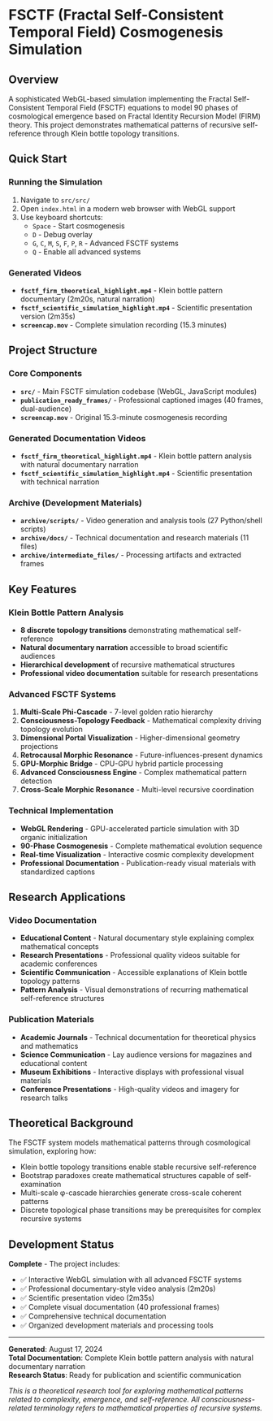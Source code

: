 # FSCTF (Fractal Self-Consistent Temporal Field) Cosmogenesis Simulation

## Overview
A sophisticated WebGL-based simulation implementing the Fractal Self-Consistent Temporal Field (FSCTF) equations to model 90 phases of cosmological emergence based on Fractal Identity Recursion Model (FIRM) theory. This project demonstrates mathematical patterns of recursive self-reference through Klein bottle topology transitions.

## Quick Start

### Running the Simulation
1. Navigate to `src/src/`
2. Open `index.html` in a modern web browser with WebGL support
3. Use keyboard shortcuts:
   - `Space` - Start cosmogenesis
   - `D` - Debug overlay
   - `G`, `C`, `M`, `S`, `F`, `P`, `R` - Advanced FSCTF systems
   - `Q` - Enable all advanced systems

### Generated Videos
- **`fsctf_firm_theoretical_highlight.mp4`** - Klein bottle pattern documentary (2m20s, natural narration)
- **`fsctf_scientific_simulation_highlight.mp4`** - Scientific presentation version (2m35s)
- **`screencap.mov`** - Complete simulation recording (15.3 minutes)

## Project Structure

### Core Components
- **`src/`** - Main FSCTF simulation codebase (WebGL, JavaScript modules)
- **`publication_ready_frames/`** - Professional captioned images (40 frames, dual-audience)
- **`screencap.mov`** - Original 15.3-minute cosmogenesis recording

### Generated Documentation Videos
- **`fsctf_firm_theoretical_highlight.mp4`** - Klein bottle pattern analysis with natural documentary narration
- **`fsctf_scientific_simulation_highlight.mp4`** - Scientific presentation with technical narration

### Archive (Development Materials)
- **`archive/scripts/`** - Video generation and analysis tools (27 Python/shell scripts)
- **`archive/docs/`** - Technical documentation and research materials (11 files)
- **`archive/intermediate_files/`** - Processing artifacts and extracted frames

## Key Features

### Klein Bottle Pattern Analysis
- **8 discrete topology transitions** demonstrating mathematical self-reference
- **Natural documentary narration** accessible to broad scientific audiences
- **Hierarchical development** of recursive mathematical structures
- **Professional video documentation** suitable for research presentations

### Advanced FSCTF Systems
1. **Multi-Scale Phi-Cascade** - 7-level golden ratio hierarchy
2. **Consciousness-Topology Feedback** - Mathematical complexity driving topology evolution
3. **Dimensional Portal Visualization** - Higher-dimensional geometry projections
4. **Retrocausal Morphic Resonance** - Future-influences-present dynamics
5. **GPU-Morphic Bridge** - CPU-GPU hybrid particle processing
6. **Advanced Consciousness Engine** - Complex mathematical pattern detection
7. **Cross-Scale Morphic Resonance** - Multi-level recursive coordination

### Technical Implementation
- **WebGL Rendering** - GPU-accelerated particle simulation with 3D organic initialization
- **90-Phase Cosmogenesis** - Complete mathematical evolution sequence
- **Real-time Visualization** - Interactive cosmic complexity development
- **Professional Documentation** - Publication-ready visual materials with standardized captions

## Research Applications

### Video Documentation
- **Educational Content** - Natural documentary style explaining complex mathematical concepts
- **Research Presentations** - Professional quality videos suitable for academic conferences
- **Scientific Communication** - Accessible explanations of Klein bottle topology patterns
- **Pattern Analysis** - Visual demonstrations of recurring mathematical self-reference structures

### Publication Materials
- **Academic Journals** - Technical documentation for theoretical physics and mathematics
- **Science Communication** - Lay audience versions for magazines and educational content
- **Museum Exhibitions** - Interactive displays with professional visual materials
- **Conference Presentations** - High-quality videos and imagery for research talks

## Theoretical Background

The FSCTF system models mathematical patterns through cosmological simulation, exploring how:
- Klein bottle topology transitions enable stable recursive self-reference
- Bootstrap paradoxes create mathematical structures capable of self-examination
- Multi-scale φ-cascade hierarchies generate cross-scale coherent patterns
- Discrete topological phase transitions may be prerequisites for complex recursive systems

## Development Status

**Complete** - The project includes:
- ✅ Interactive WebGL simulation with all advanced FSCTF systems
- ✅ Professional documentary-style video analysis (2m20s)
- ✅ Scientific presentation video (2m35s)
- ✅ Complete visual documentation (40 professional frames)
- ✅ Comprehensive technical documentation
- ✅ Organized development materials and processing tools

---

**Generated**: August 17, 2024  
**Total Documentation**: Complete Klein bottle pattern analysis with natural documentary narration  
**Research Status**: Ready for publication and scientific communication

*This is a theoretical research tool for exploring mathematical patterns related to complexity, emergence, and self-reference. All consciousness-related terminology refers to mathematical properties of recursive systems.*